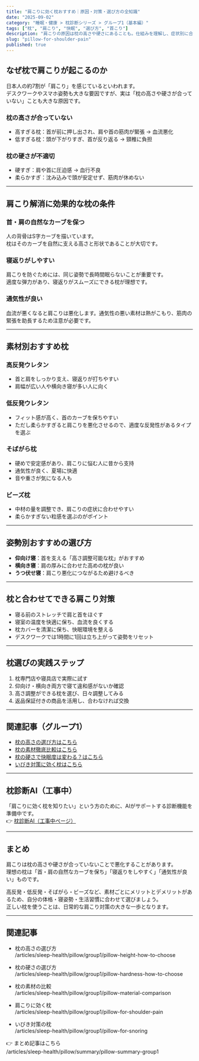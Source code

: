 ```yaml
---
title: "肩こりに効く枕おすすめ｜原因・対策・選び方の全知識"
date: "2025-09-02"
category: "睡眠・健康 > 枕診断シリーズ > グループ1（基本編）"
tags: ["枕", "肩こり", "快眠", "選び方", "首こり"]
description: "肩こりの原因は枕の高さや硬さにあることも。仕組みを理解し、症状別に合う枕の条件と対策を詳しく解説。肩こり改善のためのおすすめ枕の選び方を紹介します。"
slug: "pillow-for-shoulder-pain"
published: true
---
```


## なぜ枕で肩こりが起こるのか
日本人の約7割が「肩こり」を感じているといわれます。  
デスクワークやスマホ姿勢も大きな要因ですが、実は「枕の高さや硬さが合っていない」ことも大きな原因です。  

### 枕の高さが合っていない
- 高すぎる枕：首が前に押し出され、肩や首の筋肉が緊張 → 血流悪化  
- 低すぎる枕：頭が下がりすぎ、首が反り返る → 頸椎に負担  

### 枕の硬さが不適切
- 硬すぎ：肩や首に圧迫感 → 血行不良  
- 柔らかすぎ：沈み込みで頭が安定せず、筋肉が休めない  

---

## 肩こり解消に効果的な枕の条件

### 首・肩の自然なカーブを保つ
人の背骨はS字カーブを描いています。  
枕はそのカーブを自然に支える高さと形状であることが大切です。  

### 寝返りがしやすい
肩こりを防ぐためには、同じ姿勢で長時間眠らないことが重要です。  
適度な弾力があり、寝返りがスムーズにできる枕が理想です。  

### 通気性が良い
血流が悪くなると肩こりは悪化します。通気性の悪い素材は熱がこもり、筋肉の緊張を助長するため注意が必要です。  

---

## 素材別おすすめ枕

### 高反発ウレタン
- 首と肩をしっかり支え、寝返りが打ちやすい  
- 肩幅が広い人や横向き寝が多い人に向く  

### 低反発ウレタン
- フィット感が高く、首のカーブを保ちやすい  
- ただし柔らかすぎると肩こりを悪化させるので、適度な反発性があるタイプを選ぶ  

### そばがら枕
- 硬めで安定感があり、肩こりに悩む人に昔から支持  
- 通気性が良く、夏場に快適  
- 音や重さが気になる人も  

### ビーズ枕
- 中材の量を調整でき、肩こりの症状に合わせやすい  
- 柔らかすぎない粒感を選ぶのがポイント  

---

## 姿勢別おすすめの選び方
- **仰向け寝**：首を支える「高さ調整可能な枕」がおすすめ  
- **横向き寝**：肩の厚みに合わせた高めの枕が良い  
- **うつ伏せ寝**：肩こり悪化につながるため避けるべき  

---

## 枕と合わせてできる肩こり対策
- 寝る前のストレッチで肩と首をほぐす  
- 寝室の温度を快適に保ち、血流を良くする  
- 枕カバーを清潔に保ち、快眠環境を整える  
- デスクワークでは1時間に1回は立ち上がって姿勢をリセット  

---

## 枕選びの実践ステップ
1. 枕専門店や寝具店で実際に試す  
2. 仰向け・横向き両方で寝て違和感がないか確認  
3. 高さ調整ができる枕を選び、日々調整してみる  
4. 返品保証付きの商品を活用し、合わなければ交換  

---

## 関連記事（グループ1）
- [枕の高さの選び方はこちら](/articles/sleep-health/pillow/group1/pillow-height-how-to-choose)  
- [枕の素材徹底比較はこちら](/articles/sleep-health/pillow/group1/pillow-material-comparison)  
- [枕の硬さで快眠度は変わる？はこちら](/articles/sleep-health/pillow/group1/pillow-hardness-how-to-choose)  
- [いびき対策に効く枕はこちら](/articles/sleep-health/pillow/group1/pillow-for-snoring)  

---

## 枕診断AI（工事中）
「肩こりに効く枕を知りたい」という方のために、AIがサポートする診断機能を準備中です。  
👉 [枕診断AI（工事中ページ）](/pillow/diagnosis)

---

## まとめ
肩こりは枕の高さや硬さが合っていないことで悪化することがあります。  
理想の枕は「首・肩の自然なカーブを保ち」「寝返りをしやすく」「通気性が良い」ものです。  

高反発・低反発・そばがら・ビーズなど、素材ごとにメリットとデメリットがあるため、自分の体格・寝姿勢・生活習慣に合わせて選びましょう。  
正しい枕を使うことは、日常的な肩こり対策の大きな一歩となります。

---

## 関連記事

- 枕の高さの選び方  
  /articles/sleep-health/pillow/group1/pillow-height-how-to-choose

- 枕の硬さの選び方  
  /articles/sleep-health/pillow/group1/pillow-hardness-how-to-choose

- 枕の素材の比較  
  /articles/sleep-health/pillow/group1/pillow-material-comparison

- 肩こりに効く枕  
  /articles/sleep-health/pillow/group1/pillow-for-shoulder-pain

- いびき対策の枕  
  /articles/sleep-health/pillow/group1/pillow-for-snoring

👉 まとめ記事はこちら  
/articles/sleep-health/pillow/summary/pillow-summary-group1
